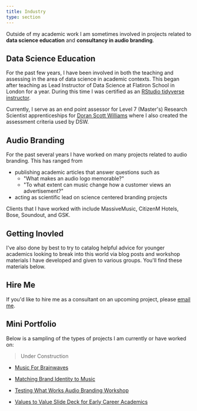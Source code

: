 ```yaml
---
title: Industry 
type: section
---
```


Outside of my academic work I am sometimes involved in projects related to **data science education** and **consultancy in audio branding**.

## Data Science Education 

For the past few years, I have been involved in both the teaching and assessing in the area of data science in academic contexts.
This began after teaching as Lead Instructor of Data Science at Flatiron School in London for a year.
During this time I was certified as an [RStudio tidyverse instructor](https://education.rstudio.com/trainers/).

Currently, I serve as an end point assessor for Level 7 (Master's) Research Scientist apprenticeships for [Doran Scott Williams](www.dsw.co.uk) where I also created the assessment criteria used by DSW.

## Audio Branding 

For the past several years I have worked on many projects related to audio branding.
This has ranged from 

* publishing academic articles that answer questions such as 
  + "What makes an audio logo memorable?" 
  + "To what extent can music change how a customer views an advertisement?"
* acting as scientific lead on science centered branding projects

Clients that I have worked with include MassiveMusic, CitizenM Hotels, Bose, Soundout, and GSK. 

## Getting Inovled 

I've also done by best to try to catalog helpful advice for younger academics looking to break into this world via blog posts and workshop materials I have developed and given to various groups. 
You'll find these materials below. 

## Hire Me 

If you'd like to hire me as a consultant on an upcoming project, please [email me](mailto:davidjohnbaker1@gmail.com?subject=[Consultancy%20Inquiry]).

## Mini Portfolio 

Below is a sampling of the types of projects I am currently or have worked on: 

> Under Construction 

* [Music For Brainwaves]()

* [Matching Brand Identity to Music]()

* [Testing What Works Audio Branding Workshop]()

* [Values to Value Slide Deck for Early Career Academics]()
